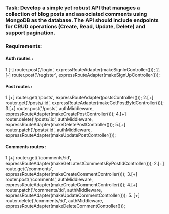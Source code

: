 ### Task: Develop a simple yet robust API that manages a collection of blog posts and associated comments using MongoDB as the database. The API should include endpoints for CRUD operations (Create, Read, Update, Delete) and support pagination.

### Requirements:


#### Auth routes : 

1.[-] router.post('/login', expressRouteAdapter(makeSignInController()));
2.[-] router.post('/register', expressRouteAdapter(makeSignUpController()));

#### Post routes : 

1.[+] router.get('/posts', expressRouteAdapter(postsController())); 
2.[+] router.get('/posts/:id', expressRouteAdapter(makeGetPostByIdController()));
3.[+] router.post('/posts', authMiddleware, expressRouteAdapter(makeCreatePostController()));
4.[+] router.delete('/posts/:id', authMiddleware, expressRouteAdapter(makeDeletePostController()));
5.[+] router.patch('/posts/:id', authMiddleware, expressRouteAdapter(makeUpdatePostController()));

#### Comments routes : 

1.[+] router.get('/comments/:id', expressRouteAdapter(makeGetLatestCommentsByPostIdController()));
2.[+]  route.get('/comments', expressRouteAdapter(makeCreateCommentController()));
3.[+]  router.post('/comments', authMiddleware, expressRouteAdapter(makeCreateCommentController()));
4.[+] router.patch('/comments/:id', authMiddleware, expressRouteAdapter(makeUpdateCommentController()));
5. [+]  router.delete('/comments/:id', authMiddleware, expressRouteAdapter(makeDeleteCommentController()));